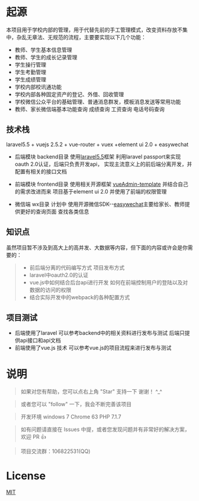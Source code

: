 # 起源

本项目用于学校内部的管理，用于代替先前的手工管理模式，改变资料存放不集中，杂乱无章法、无规范的流程，主要要实现以下几个功能：
- 教师、学生基本信息管理
- 教师、学生的成长记录管理
- 学生操行管理
- 学生考勤管理
- 学生成绩管理
- 学校内部校讯通功能
- 学校内部各种固定资产的登记、外借、回收管理
- 学校微信公众平台的基础管理、普通消息群发，模板消息发送等常用功能
- 教师、家长微信端基本功能查询  成绩查询  工资查询 电话号码查询

## 技术栈

laravel5.5 + vuejs 2.5.2 + vue-router + vuex +element ui 2.0 + easywechat

- 后端模块 backend目录  使用[laravel5.5](http://laravelacademy.org/)框架 利用laravel passport来实现oauth 2.0认证，后端只负责开发api，
  实现主流意义上的前后端分离开发，并配置有相关的接口文档
  
- 前端模块 frontend目录  使用相关开源框架 [vueAdmin-template](https://github.com/PanJiaChen/vueAdmin-template) 
  并结合自己的需求改进而来  项目基于element ui 2.0 并使用了前端的权限管理
  
- 微信端 wx目录  计划中  使用开源微信SDK--[easywechat](https://www.easywechat.com/)主要给家长、教师提供更好的查询页面  查找各类信息

## 知识点
虽然项目暂不涉及到高大上的高并发、大数据等内容，但下面的内容或许会是你需要的：
>- 前后端分离的代码编写方式  项目发布方式
>- laravel中oauth2.0的认证
>- vue.js中如何结合后台api进行开发 如何在前端控制用户的登陆以及对数据的访问的权限
>- 结合实际开发中的webpack的各种配置方式
  

## 项目测试
- 后端使用了laravel 可以参考backend中的相关资料进行发布与测试  后端只提供api接口和api文档
- 前端使用了vue.js 技术  可以参考vue.js的项目流程来进行发布与测试

# 说明

>  如果对您有帮助，您可以点右上角 "Star" 支持一下 谢谢！ ^_^

>  或者您可以 "follow" 一下，我会不断完善该项目

>  开发环境 windows 7  Chrome 63  PHP 7.1.7

>  如有问题请直接在 Issues 中提，或者您发现问题并有非常好的解决方案，欢迎 PR 👍

>  项目交流群：106822531(QQ)

# License

[MIT](https://github.com/wmhello/workManger/LICENSE)

